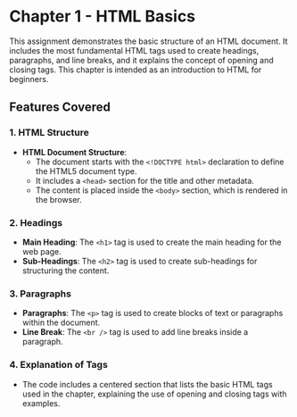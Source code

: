 # Chapter 1 - HTML Basics

This assignment demonstrates the basic structure of an HTML document. It includes the most fundamental HTML tags used to create headings, paragraphs, and line breaks, and it explains the concept of opening and closing tags. This chapter is intended as an introduction to HTML for beginners.

## Features Covered

### 1. HTML Structure
- **HTML Document Structure**: 
  - The document starts with the `<!DOCTYPE html>` declaration to define the HTML5 document type.
  - It includes a `<head>` section for the title and other metadata.
  - The content is placed inside the `<body>` section, which is rendered in the browser.

### 2. Headings
- **Main Heading**: The `<h1>` tag is used to create the main heading for the web page.
- **Sub-Headings**: The `<h2>` tag is used to create sub-headings for structuring the content.

### 3. Paragraphs
- **Paragraphs**: The `<p>` tag is used to create blocks of text or paragraphs within the document.
- **Line Break**: The `<br />` tag is used to add line breaks inside a paragraph.

### 4. Explanation of Tags
- The code includes a centered section that lists the basic HTML tags used in the chapter, explaining the use of opening and closing tags with examples.
